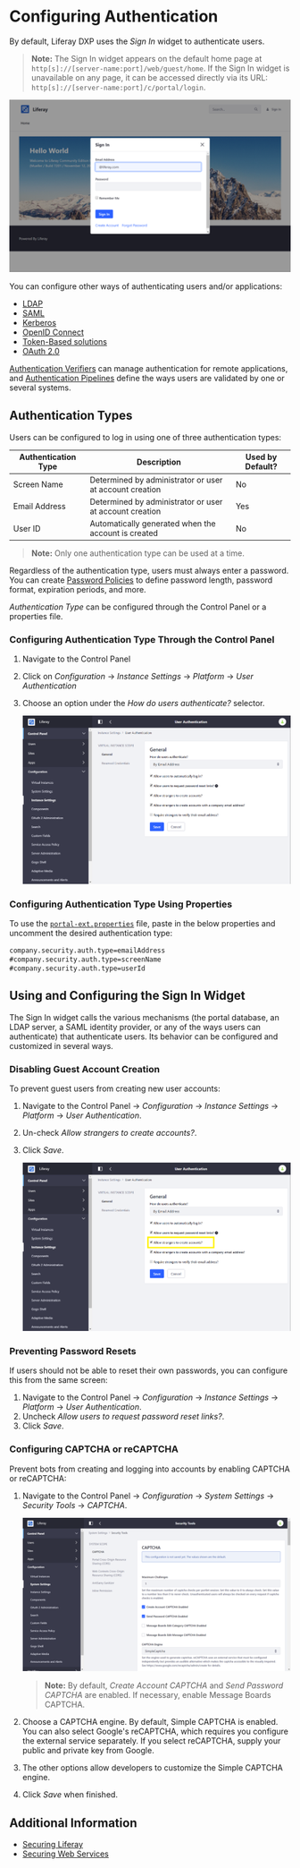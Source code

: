 # Configuring Authentication

By default, Liferay DXP uses the *Sign In* widget to authenticate users.

> **Note:** The Sign In widget appears on the default home page at `http[s]://[server-name:port]/web/guest/home`. If the Sign In widget is unavailable on any page, it can be accessed directly via its URL: `http[s]://[server-name:port]/c/portal/login`.

![The default Liferay home page](./configuring-authentication/images/01.png)

You can configure other ways of authenticating users and/or applications:

* [LDAP](../06-sso/06-ldap.md)
* [SAML](../06-sso/08-saml.md)
* [Kerberos](../06-sso/05-kerberos.md)
* [OpenID Connect](../06-sso/02-openid-connect.md)
* [Token-Based solutions](../06-sso/01-token-based-authentication.md)
* [OAuth 2.0](../06-sso/07-oauth-2.md)

[Authentication Verifiers](./securing-web-services/using-auth-verifiers.md) can manage authentication for remote applications, and [Authentication Pipelines](../../platform/frameworks/authentication-pipelines.md) define the ways users are validated by one or several systems.

## Authentication Types

Users can be configured to log in using one of three authentication types:

| Authentication Type | Description | Used by Default? |
| --- | --- | --- |
| Screen Name | Determined by administrator or user at account creation | No |
| Email Address | Determined by administrator or user at account creation  | Yes |
| User ID | Automatically generated when the account is created | No |

> **Note:** Only one authentication type can be used at a time.

Regardless of the authentication type, users must always enter a password. You can create [Password Policies](../../user-and-system-administration/password-policies.md) to define password length, password format, expiration periods, and more.

_Authentication Type_ can be configured through the Control Panel or a properties file.

### Configuring Authentication Type Through the Control Panel

1. Navigate to the Control Panel
1. Click on *Configuration* &rarr; *Instance Settings* &rarr; *Platform* &rarr; *User Authentication*
1. Choose an option under the *How do users authenticate?* selector.

    ![Figure 1: You can select from three types of authentication.](./configuring-authentication/images/03.png)

### Configuring Authentication Type Using Properties

To use the [`portal-ext.properties`](https://help.liferay.com/hc/en-us/articles/360028712292-Portal-Properties) file, paste in the below properties and uncomment the desired authentication type:

```properties
company.security.auth.type=emailAddress
#company.security.auth.type=screenName
#company.security.auth.type=userId
```

## Using and Configuring the Sign In Widget

The Sign In widget calls the various mechanisms (the portal database, an LDAP server, a SAML identity provider, or any of the ways users can authenticate) that authenticate users. Its behavior can be configured and customized in several ways.

### Disabling Guest Account Creation

To prevent guest users from creating new user accounts:

1. Navigate to the Control Panel &rarr; *Configuration* &rarr; *Instance Settings* &rarr; *Platform* &rarr; *User Authentication*.
1. Un-check *Allow strangers to create accounts?*.
1. Click *Save*.

    ![Figure 2: Guests can't create accounts if this box is unchecked.](./configuring-authentication/images/04.png)

### Preventing Password Resets

If users should not be able to reset their own passwords, you can configure this from the same screen:

1. Navigate to the Control Panel &rarr; *Configuration* &rarr; *Instance Settings* &rarr; *Platform* &rarr; *User Authentication*.
1. Uncheck *Allow users to request password reset links?*.
1. Click *Save*.

### Configuring CAPTCHA or reCAPTCHA

Prevent bots from creating and logging into accounts by enabling CAPTCHA or reCAPTCHA:

1. Navigate to the Control Panel &rarr; *Configuration* &rarr; *System Settings* &rarr; *Security Tools* &rarr; *CAPTCHA*.

    ![The CAPTCHA configuration screen.](./configuring-authentication/images/02.png)

    > **Note:** By default, _Create Account CAPTCHA_ and _Send Password CAPTCHA_ are enabled. If necessary, enable Message Boards CAPTCHA.

1. Choose a CAPTCHA engine. By default, Simple CAPTCHA is enabled. You can also select Google's reCAPTCHA, which requires you configure the external service separately. If you select reCAPTCHA, supply your public and private key from Google.
1. The other options allow developers to customize the Simple CAPTCHA engine.
1. Click *Save* when finished.

## Additional Information

* [Securing Liferay](./securing-liferay.md)
* [Securing Web Services](./securing-web-services/securing-web-services)
